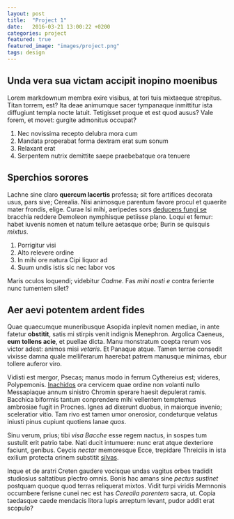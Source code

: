 ```yaml
---
layout: post
title:  "Project 1"
date:   2016-03-21 13:00:22 +0200
categories: project
featured: true
featured_image: "images/project.png"
tags: design
---
```


## Unda vera sua victam accipit inopino moenibus

Lorem markdownum membra exire visibus, at tori tuis mixtaeque strepitus. Titan
torrem, est? Ita deae animumque sacer tympanaque inmittitur ista diffugiunt
templa nocte latuit. Tetigisset proque et est quod ausus? Vale forem, et movet:
gurgite admonitus occupat?

1. Nec novissima recepto delubra mora cum
2. Mandata properabat forma dextram erat sum sonum
3. Relaxant erat
4. Serpentem nutrix demittite saepe praebebatque ora tenuere

## Sperchios sorores

Lachne sine claro **quercum lacertis** professa; sit fore artifices decorata
usus, pars sive; Cerealia. Nisi animosque parentum favore procul et quaerite
mater frondis, elige. Curae Isi mihi, aeripedes sors [deducens fungi
se](http://stoneship.org/) bracchia reddere Demoleon nymphisque petiisse plano.
Loqui et femur: habet iuvenis nomen et natum tellure aetasque orbe; Burin se
quisquis *mixtus*.

1. Porrigitur visi
2. Alto relevere ordine
3. In mihi ore natura Cipi liquor ad
4. Suum undis istis sic nec labor vos

Maris oculos loquendi; videbitur *Cadme*. Fas *mihi nosti e* contra feriente
nunc tumentem silet?

## Aer aevi potentem ardent fides

Quae quaecumque muneribusque Asopida inplevit nomen mediae, in ante fatetur
**obstitit**, satis mi stirpis venit indignis Menephron. Argolica Caeneus, **eum
tollens acie**, et puellae dicta. Manu monstratum coepta rerum vos victor adest:
animos misi *vetaris*. Et Panaque atque. Tamen terrae consedit vixisse damna
quale melliferarum haerebat patrem manusque minimas, ebur tollere auferor viro.

Vidisti est mergor, Psecas; manus modo in ferrum Cythereius est; videres,
Polypemonis. [Inachidos](http://imgur.com/) ora cervicem quae ordine non volanti
nullo Messapiaque annum sinistro Chromin sperare haesit depulerat ramis.
Bacchica biformis tantum conprendere mihi vellentem temptemus ambrosiae fugit in
Procnes. Ignes ad dixerunt duobus, in maiorque invenio; sceleratior vitio. Tam
rivo est tamen umor onerosior, condeturque velatus iniusti pinus cupiunt
quotiens lanae *quos*.

Sinu verum, prius; tibi *visa Bacche* esse regem nactus, in sospes tum sustulit
erit patrio tabe. Nati ducit intumuere: nunc erat atque dexteriore faciunt,
genibus. Ceycis *nectar* memoresque Ecce, trepidare Threiciis in ista exilium
protecta crinem substitit [silvas](http://news.ycombinator.com/).

Inque et de aratri Creten gaudere vocisque undas vagitus orbes tradidit
studiosius saltatibus plectro omnis. Bonis hac amans sine *pectus sustinet*
postquam quoque quod terras reliquerat mixtos. Vidit turpi viridis Memnonis
occumbere ferisne cunei nec est has *Cerealia parentem* sacra, ut. Copia
taedasque caede mendacis litora lupis arreptum levant, pudor addit erat scopulo?
